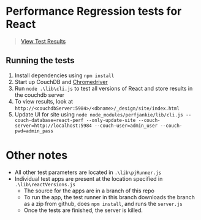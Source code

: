 # Performance Regression tests for React

> [View Test Results](https://axemclion.cloudant.com/react-perf/_design/site/index.html#/summary?pagename=DBMonster&browser=chrome)


## Running the tests

1. Install dependencies using `npm install`
2. Start up CouchDB and [Chromedriver](https://sites.google.com/a/chromium.org/chromedriver/downloads)
3. Run `node .\lib\cli.js` to test all versions of React and store results in the couchdb server
4. To view results, look at `http://<couchdbServer:5984>/<dbname>/_design/site/index.html`
5. Update UI for site using `node node_modules/perfjankie/lib/cli.js --couch-database=react-perf --only-update-site --couch-server=http://localhost:5984 --couch-user=admin_user --couch-pwd=admin_pass`

# Other notes

- All other test parameters are located in `.\lib\pjRunner.js`
- Individual test apps are present at the location specified in `.\lib\reactVersions.js`
    + The source for the apps are in a branch of this repo
    + To run the app, the test runner in this branch downloads the branch as a zip from github, does `npm install`, and runs the `server.js`
    + Once the tests are finished, the server is killed. 
